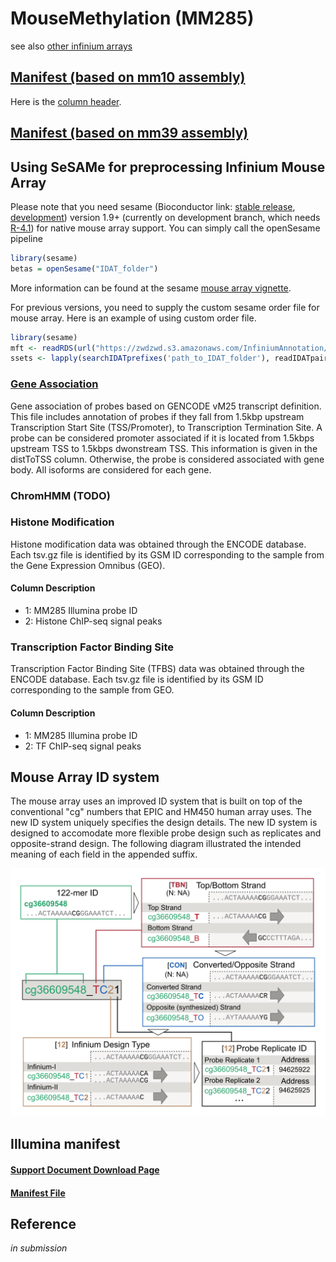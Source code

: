 # MouseMethylation (MM285)

see also [other infinium arrays](README.md)

## [Manifest (based on mm10 assembly)](https://zwdzwd.s3.amazonaws.com/InfiniumAnnotation/current/MM285/MM285.mm10.manifest.tsv.gz)

Here is the [column header](MM285/20210418_manifest_column_specs.md).

## [Manifest (based on mm39 assembly)](https://zwdzwd.s3.amazonaws.com/InfiniumAnnotation/current/MM285/MM285.mm39.manifest.tsv.gz)

## Using SeSAMe for preprocessing Infinium Mouse Array

Please note that you need sesame (Bioconductor link: [stable release](https://bioconductor.org/packages/release/bioc/html/sesame.html), [development](https://bioconductor.org/packages/devel/bioc/html/sesame.html)) version 1.9+ (currently on development branch, which needs [R-4.1](https://cran.r-project.org/bin/windows/base/rdevel.html)) for native mouse array support. You can simply call the openSesame pipeline

```R
library(sesame)
betas = openSesame("IDAT_folder")
```

More information can be found at the sesame [mouse array vignette](https://bioconductor.org/packages/devel/bioc/vignettes/sesame/inst/doc/mouse.html).

For previous versions, you need to supply the custom sesame order file for mouse array. Here is an example of using custom order file.

```R
library(sesame)
mft <- readRDS(url("https://zwdzwd.s3.amazonaws.com/InfiniumAnnotation/current/MM285/MM285.address.rds"))
ssets <- lapply(searchIDATprefixes('path_to_IDAT_folder'), readIDATpair, manifest=mft$ordering, controls=mft$controls, platform='MM285')
```

### [Gene Association](https://zwdzwd.s3.amazonaws.com/InfiniumAnnotation/current/MM285/MM285.mm10.manifest.gencode.vM25.tsv.gz)

Gene association of probes based on GENCODE vM25 transcript definition. This file includes annotation of probes if they fall from 1.5kbp upstream Transcription Start Site (TSS/Promoter), to Transcription Termination Site. A probe can be considered promoter associated if it is located from 1.5kbps upstream TSS to 1.5kbps dwonstream TSS. This information is given in the distToTSS column. Otherwise, the probe is considered associated with gene body. All isoforms are considered for each gene.

### ChromHMM (TODO)

### Histone Modification 

Histone modification data was obtained through the ENCODE database. Each tsv.gz file is identified by its GSM ID corresponding to the sample from the Gene Expression Omnibus (GEO).
 
#### Column Description
- 1: MM285 Illumina probe ID
- 2: Histone ChIP-seq signal peaks

### Transcription Factor Binding Site 

Transcription Factor Binding Site (TFBS) data was obtained through the ENCODE database. Each tsv.gz file is identified by its GSM ID corresponding to the sample from GEO.

#### Column Description
- 1: MM285 Illumina probe ID
- 2: TF ChIP-seq signal peaks

## Mouse Array ID system

The mouse array uses an improved ID system that is built on top of the conventional "cg" numbers that EPIC and HM450 human array uses. The new ID system uniquely specifies the design details. The new ID system is designed to accomodate more flexible probe design such as replicates and opposite-strand design. The following diagram illustrated the intended meaning of each field in the appended suffix.

<img src="20210110_mouse_array_ID.png" alt="" width="660">

## Illumina manifest

#### [Support Document Download Page](https://support.illumina.com/downloads/infinium-mouse-methylation-manifest-file-csv.html)

#### [Manifest File](https://support.illumina.com/content/dam/illumina-support/documents/downloads/productfiles/mouse-methylation/Infinium%20Mouse%20Methylation%20v1.0%20A1%20GS%20Manifest%20File.csv)

## Reference

_in submission_
